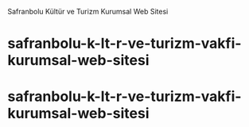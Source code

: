 Safranbolu Kültür ve Turizm Kurumsal Web Sitesi
# safranbolu-k-lt-r-ve-turizm-vakfi-kurumsal-web-sitesi
# safranbolu-k-lt-r-ve-turizm-vakfi-kurumsal-web-sitesi
